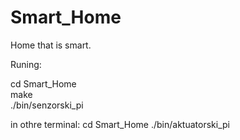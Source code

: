 # Smart_Home
Home that is smart.

Runing:

cd Smart_Home    
make    
./bin/senzorski_pi

in othre terminal:
cd Smart_Home
./bin/aktuatorski_pi
